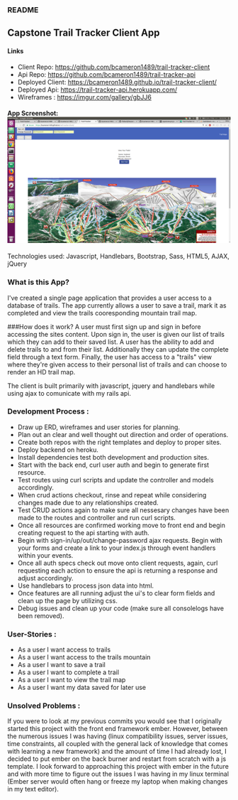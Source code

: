 ### README

## Capstone Trail Tracker Client App

#### Links
* Client Repo: https://github.com/bcameron1489/trail-tracker-client
* Api Repo: https://github.com/bcameron1489/trail-tracker-api
* Deployed Client: https://bcameron1489.github.io/trail-tracker-client/
* Deployed Api: https://trail-tracker-api.herokuapp.com/
* Wireframes : https://imgur.com/gallery/gbJJ6


#### App Screenshot: ![Alt text](/images/app-screenshot.png?raw=true)




Technologies used: Javascript, Handlebars, Bootstrap, Sass, HTML5, AJAX, jQuery

### What is this App?
  I've created a single page application that provides a user access to a database of trails.  The app currently allows a user to save a trail, mark it as completed and view the trails cooresponding mountain trail map.

###How does it work?
  A user must first sign up and sign in before accessing the sites content.  Upon sign in, the user is given our list of trails which they can add to their saved list.  A user has the ability to add and delete trails to and from their list.  Additionally they can update the complete field through a text form.  Finally, the user has access to a "trails" view where they're given access to their personal list of trails and can choose to render an HD trail map.

The client is built primarily with javascript, jquery and handlebars while using ajax to comunicate with my rails api.


### Development Process :
* Draw up ERD, wireframes and user stories for planning.
* Plan out an clear and well thought out direction and order of operations.
* Create both repos with the right templates and deploy to proper sites.
* Deploy backend on heroku.
* Install dependencies test both development and production sites.
* Start with the back end, curl user auth and begin to generate first resource.
* Test routes using curl scripts and update the controller and models accordingly.
* When crud actions checkout, rinse and repeat while considering changes made due to any relationships created.
* Test CRUD actions again to make sure all nessesary changes have been made to the routes and controller and run curl scripts.
* Once all resources are confirmed working move to front end and begin creating request to the api starting with auth.
* Begin with sign-in/up/out/change-password ajax requests. Begin with your forms and create a link to your index.js through event handlers within your events.
* Once all auth specs check out move onto client requests, again, curl requesting each action to ensure the api is returning a response and adjust accordingly.
* Use handlebars to process json data into html.
* Once features are all running adjust the ui's to clear form fields and clean up the page by utilizing css.
* Debug issues and clean up your code (make sure all consolelogs have been removed).


### User-Stories :
* As a user I want access to trails
* As a user I want access to the trails mountain
* As a user I want to save a trail
* As a user I want to complete a trail
* As a user I want to view the trail map
* As a user I want my data saved for later use


### Unsolved Problems :
  If you were to look at my previous commits you would see that I originally started this project with the front end framework ember.  However, between the numerous issues I was having (linux compatibility issues, server issues, time constraints, all coupled with the general lack of knowledge that comes with learning a new framework) and the amount of time I had already lost, I decided to put ember on the back burner and restart from scratch with a js template.  I look forward to approaching this project with ember in the future and with more time to figure out the issues I was having in my linux terminal (Ember server would often hang or freeze my laptop when making changes in my text editor).
